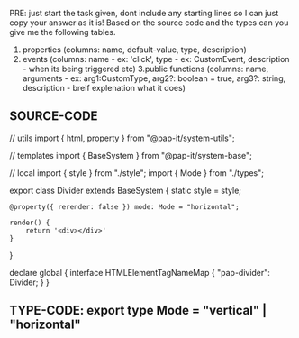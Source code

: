 PRE: just start the task given, dont include any starting lines so I can just copy your answer as it is!
 Based on the source code and the types can you give me the following tables.

1. properties (columns: name, default-value, type, description)
2. events (columns: name - ex: 'click', type - ex: CustomEvent<ClickEvent>, description - when its being triggered etc)
3.public functions (columns: name, arguments - ex: arg1:CustomType, arg2?: boolean = true, arg3?: string, description - breif explenation what it does)

## SOURCE-CODE

 // utils
import { html, property } from "@pap-it/system-utils";

// templates
import { BaseSystem } from "@pap-it/system-base";

// local
import { style } from "./style";
import { Mode } from "./types";

export class Divider extends BaseSystem {
    static style = style;

    @property({ rerender: false }) mode: Mode = "horizontal";

    render() {
        return '<div></div>'
    }
}

declare global {
    interface HTMLElementTagNameMap {
        "pap-divider": Divider;
    }
}

## TYPE-CODE: export type Mode = "vertical" | "horizontal"
